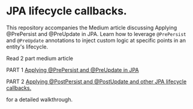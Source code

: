 # JPA lifecycle callbacks.

This repository accompanies the Medium article discussing Applying @PrePersist and @PreUpdate in JPA. Learn how to leverage `@PrePersist` and `@PreUpdate` annotations to inject custom logic at specific points in an entity's lifecycle.

Read 2 part medium article

PART 1 [Applying @PrePersist and @PreUpdate in JPA](https://medium.com/@nweligalla/applying-prepersist-and-preupdate-in-jpa-8e6b621fc51a)

PART 2 [Applying @PostPersist and @PostUpdate and other JPA lifecycle callbacks.](https://medium.com/@nweligalla/applying-postpersist-and-postupdate-and-other-jpa-lifecycle-callbacks-934d5393a809)

 for a detailed walkthrough.
